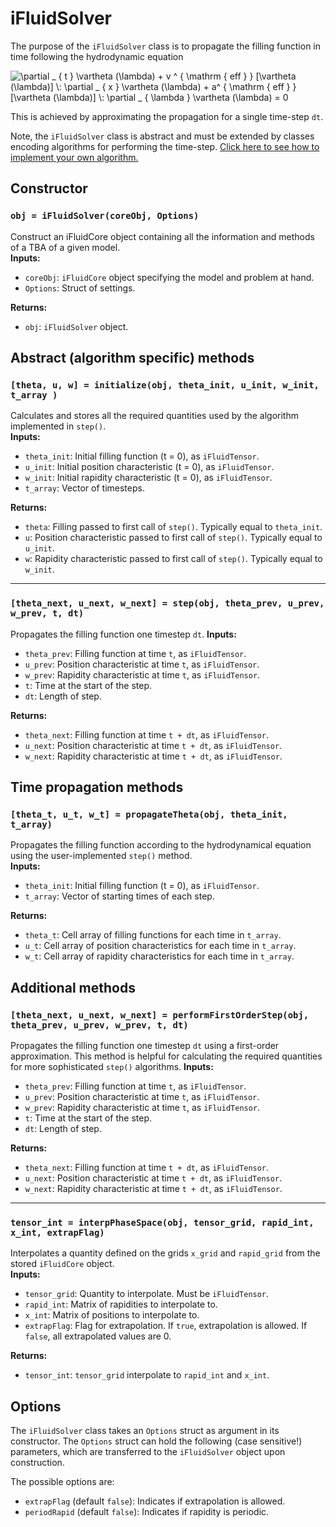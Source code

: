 # iFluidSolver

The purpose of the `iFluidSolver` class is to propagate the filling function in time following the hydrodynamic equation

<img src="https://latex.codecogs.com/svg.latex?\partial&space;_&space;{&space;t&space;}&space;\vartheta&space;(\lambda)&space;&plus;&space;v&space;^&space;{&space;\mathrm&space;{&space;eff&space;}&space;}&space;[\vartheta&space;(\lambda)]&space;\:&space;\partial&space;_&space;{&space;x&space;}&space;\vartheta&space;(\lambda)&space;&plus;&space;a^&space;{&space;\mathrm&space;{&space;eff&space;}&space;}[\vartheta&space;(\lambda)]&space;\:&space;\partial&space;_&space;{&space;\lambda&space;}&space;\vartheta&space;(\lambda)&space;=&space;0" title="\partial _ { t } \vartheta (\lambda) + v ^ { \mathrm { eff } } [\vartheta (\lambda)] \: \partial _ { x } \vartheta (\lambda) + a^ { \mathrm { eff } }[\vartheta (\lambda)] \: \partial _ { \lambda } \vartheta (\lambda) = 0" />

This is achieved by approximating the propagation for a single time-step `dt`.

Note, the `iFluidSolver` class is abstract and must be extended by classes encoding algorithms for performing the time-step. [Click here to see how to implement your own algorithm.](solver.md) 


## Constructor

### `obj = iFluidSolver(coreObj, Options)`  
Construct an iFluidCore object containing all the information and methods of a TBA of a given model.  
**Inputs:**

- `coreObj`: `iFluidCore` object specifying the model and problem at hand.  
- `Options`: Struct of settings.   

**Returns:**

 - `obj`: `iFluidSolver` object.


## Abstract (algorithm specific) methods

### `[theta, u, w] = initialize(obj, theta_init, u_init, w_init, t_array )`  
Calculates and stores all the required quantities used by the algorithm implemented in `step()`.  
**Inputs:**

 - `theta_init`: Initial filling function (t = 0), as `iFluidTensor`.
 - `u_init`: Initial position characteristic (t = 0), as `iFluidTensor`.
 - `w_init`: Initial rapidity characteristic (t = 0), as `iFluidTensor`.
 - `t_array`: Vector of timesteps.  

**Returns:**

- `theta`: Filling passed to first call of `step()`. Typically equal to `theta_init`.
- `u`: Position characteristic passed to first call of `step()`. Typically equal to `u_init`.
- `w`: Rapidity characteristic passed to first call of `step()`. Typically equal to `w_init`.

---

### `[theta_next, u_next, w_next] = step(obj, theta_prev, u_prev, w_prev, t, dt)`  
Propagates the filling function one timestep `dt`.
**Inputs:**

 - `theta_prev`: Filling function at time `t`, as `iFluidTensor`.
 - `u_prev`: Position characteristic at time `t`, as `iFluidTensor`.
 - `w_prev`: Rapidity characteristic at time `t`, as `iFluidTensor`.
 - `t`: Time at the start of the step.  
 - `dt`: Length of step.  

**Returns:**

 - `theta_next`: Filling function at time `t + dt`, as `iFluidTensor`.
 - `u_next`: Position characteristic at time `t + dt`, as `iFluidTensor`.
 - `w_next`: Rapidity characteristic at time `t + dt`, as `iFluidTensor`.


## Time propagation methods

### `[theta_t, u_t, w_t] = propagateTheta(obj, theta_init, t_array)`
Propagates the filling function according to the hydrodynamical equation using the user-implemented `step()` method.   
**Inputs:**

- `theta_init`: Initial filling function (t = 0), as `iFluidTensor`.
- `t_array`: Vector of starting times of each step.

**Returns:**

- `theta_t`: Cell array of filling functions for each time in `t_array`.
- `u_t`: Cell array of position characteristics for each time in `t_array`.
- `w_t`: Cell array of rapidity characteristics for each time in `t_array`.


## Additional methods

### `[theta_next, u_next, w_next] = performFirstOrderStep(obj, theta_prev, u_prev, w_prev, t, dt)`
Propagates the filling function one timestep `dt` using a first-order approximation. This method is helpful for calculating the required quantities for more sophisticated `step()` algorithms. 
**Inputs:**

 - `theta_prev`: Filling function at time `t`, as `iFluidTensor`.
 - `u_prev`: Position characteristic at time `t`, as `iFluidTensor`.
 - `w_prev`: Rapidity characteristic at time `t`, as `iFluidTensor`.
 - `t`: Time at the start of the step.  
 - `dt`: Length of step.  

**Returns:**

 - `theta_next`: Filling function at time `t + dt`, as `iFluidTensor`.
 - `u_next`: Position characteristic at time `t + dt`, as `iFluidTensor`.
 - `w_next`: Rapidity characteristic at time `t + dt`, as `iFluidTensor`.

---

### `tensor_int = interpPhaseSpace(obj, tensor_grid, rapid_int, x_int, extrapFlag)`
Interpolates a quantity defined on the grids `x_grid` and `rapid_grid` from the stored `iFluidCore` object.  
**Inputs:**

- `tensor_grid`: Quantity to interpolate. Must be `iFluidTensor`.  
- `rapid_int`: Matrix of rapidities to interpolate to.  
- `x_int`: Matrix of positions to interpolate to.  
- `extrapFlag`: Flag for extrapolation. If `true`, extrapolation is allowed. If `false`, all extrapolated values are 0.  

**Returns:**

 - `tensor_int`: `tensor_grid` interpolate to `rapid_int` and `x_int`.


## Options

The `iFluidSolver` class takes an `Options` struct as argument in its constructor. The `Options` struct can hold the following (case sensitive!) parameters, which are transferred to the `iFluidSolver` object upon construction.  

The possible options are:

 - `extrapFlag` (default `false`): Indicates if extrapolation is allowed.
 - `periodRapid` (default `false`): Indicates if rapidity is periodic.
